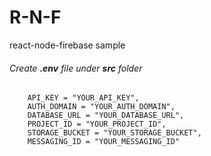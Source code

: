 # R-N-F
react-node-firebase sample

###### Create **_.env_** file under **_src_** folder
```
    API_KEY = "YOUR_API_KEY",
    AUTH_DOMAIN = "YOUR_AUTH_DOMAIN",
    DATABASE_URL = "YOUR_DATABASE_URL",
    PROJECT_ID = "YOUR_PROJECT_ID",
    STORAGE_BUCKET = "YOUR_STORAGE_BUCKET",
    MESSAGING_ID = "YOUR_MESSAGING_ID"
```
